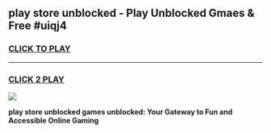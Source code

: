 
## play store unblocked - Play Unblocked Gmaes & Free #uiqj4
<h3>
<a href="https://news.freeplayer.one?title=play_store_unblocked&ref=24F">CLICK TO PLAY</a></h3>
<hr>

<h3>
<a href="https://news.freeplayer.one?title=play_store_unblocked&ref=24F">CLICK 2 PLAY</a>
  
</h3>

<a href="https://news.freeplayer.one?title=play_store_unblocked&ref=24F/"><img src="https://clearcache.store/games.png"></a>


**play store unblocked games unblocked: Your Gateway to Fun and Accessible Online Gaming**

